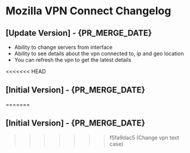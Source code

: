 # Mozilla VPN Connect Changelog

## [Update Version] - {PR_MERGE_DATE}

- Ability to change servers from interface
- Ability to see details about the vpn connected to, ip and geo location
- You can refresh the vpn to get the latest details

<<<<<<< HEAD
## [Initial Version] - {PR_MERGE_DATE}
=======
## [Initial Version] - {PR_MERGE_DATE}
>>>>>>> f5fa9dac5 (Change vpn text case)
